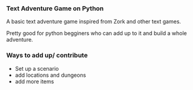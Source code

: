 ### Text Adventure Game on Python

A basic text adventure game inspired from Zork and other text games.

Pretty good for python begginers who can add up to it and build a whole adventure.

### Ways to add up/ contribute

- Set up a scenario
- add locations and dungeons
- add more items